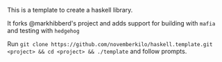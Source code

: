 This is a template to create a haskell library.

It forks @markhibberd's project and adds support for building with `mafia` and testing with `hedgehog`

Run `git clone https://github.com/novemberkilo/haskell.template.git <project> && cd <project> && ./template` and follow prompts.
